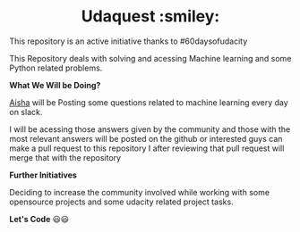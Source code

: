 <h1 align="center"> Udaquest :smiley:</h1>

This repository is an active initiative thanks to #60daysofudacity

This Repository deals with solving and acessing Machine learning and some Python related problems.

**What We Will be Doing?**

[Aisha](https://github.com/aishajv) will be Posting some questions related to machine learning every day on slack.

I will be acessing those answers given by the community and those with the most relevant answers will be posted on the github or interested guys can make a pull request to this repository I after reviewing that pull request will merge that with the repository

**Further Initiatives**

Deciding to increase the community involved while working with some opensource projects and some udacity related project tasks.

**Let's Code** :smiley::smiley:
 
